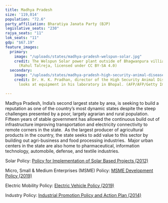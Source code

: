 ```yaml
---
title: Madhya Pradesh
size: '119,014'
population: "72.6"
party_affiliation: Bharatiya Janata Party (BJP)
legislative_seats: "230"
rajya_seats: "11"
lok_seats: "11"
gdp: "$67.19"
feature_images:
  primary:
    image: "/uploads/states/madhya-pradesh-welspun-solar.jpg"
    credit: The Welspun Solar power plant outside of Bhagwanpura villiage, Neemuch.
      (Rahul Talreja, licensed under CC BY-SA 4.0)
  secondary:
    image: "/uploads/states/madhya-pradesh-high-security-animal-disease-laboratory-equipment.jpg"
    credit: Dr. H. K. Pradhan, director of the High Security Animal Disease Laboratory,
      looks at equipment in his laboratory in Bhopal. (AFP/AFP/Getty Images)

---
```

Madhya Pradesh, India’s second largest state by area, is seeking to build a reputation as one of the country’s most dynamic states despite the steep challenges presented by a poor, largely agrarian and rural population. Fifteen years of stable government has allowed the continuous build out of infrastructure improving transportation and electricity connectivity to remote corners in the state.  As the largest producer of agricultural products in the country, the state seeks to add value to this sector by building out agri-business and food processing industries.  Major urban centers in the state are also home to pharmaceutical, information technology, automobile, defense, and textile industries.

Solar Policy: [Policy for Implementation of Solar Based Projects (2012)](http://www.mprenewable.nic.in/solarp.pdf)

Micro, Small & Medium Enterprises (MSME) Policy: [MSME Development Policy (2019)](https://mpmsme.gov.in/mpmsmecms/Uploaded%20Document/Documents/MP_MSMED_Policy_2019_Eng%20-%20Copy%201.pdf)

Electric Mobility Policy: [Electric Vehicle Policy (2019)](http://mpurban.gov.in/Uploaded%20Document/guidelines/1-MPEVP2019.pdf)

Industry Policy: [Industrial Promotion Policy and Action Plan (2014)](http://www.mpakvnbhopal.nic.in/PDF/Industrial_Promotion_Policy_2014_English.pdf)